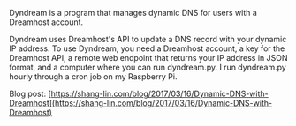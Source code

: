 Dyndream is a program that manages dynamic DNS for users with a Dreamhost account.

Dyndream uses Dreamhost's API to update a DNS record with your dynamic IP address.
To use Dyndream, you need a Dreamhost account, a key for the Dreamhost API, a remote web
endpoint that returns your IP address in JSON format, and a computer where you can run
dyndream.py. I run dyndream.py hourly through a cron job on my Raspberry Pi.

Blog post: [https://shang-lin.com/blog/2017/03/16/Dynamic-DNS-with-Dreamhost](https://shang-lin.com/blog/2017/03/16/Dynamic-DNS-with-Dreamhost)
